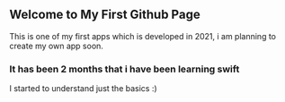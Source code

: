 ## Welcome to My First Github Page

This is one of my first apps which is developed in 2021, i am planning to create my own app soon.

### It has been 2 months that i have been learning swift

I started to understand just the basics :)


